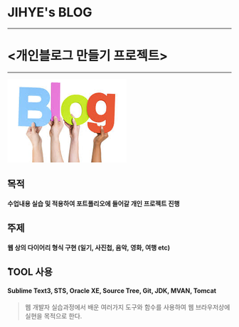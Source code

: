 JIHYE's BLOG
=============
-------------------------------
# <개인블로그 만들기 프로젝트>
-------------------------------
![블로그 이미지 적용](./img/blogImg.jpg)
## __&#x030A;목적__
#### 수업내용 실습 및 적용하여 포트폴리오에 들어갈 개인 프로젝트 진행
## **&#x030A;주제**
#### 웹 상의 다이어리 형식 구현 (일기, 사진첩, 음악, 영화, 여행 etc)
## __&#x030A;TOOL 사용__
#### Sublime Text3, STS, Oracle XE, Source Tree, Git, JDK, MVAN, Tomcat

>웹 개발자 실습과정에서 배운 여러가지 도구와 함수를 사용하여  웹 브라우저상에 실현을 목적으로 한다.
